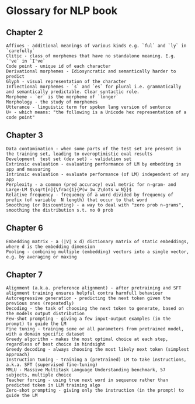 # Glossary for NLP book
## Chapter 2

    Affixes - additional meanings of various kinds e.g. `ful` and `ly` in `carefully`
    Clitic - class of morphemes that have no standalone meaning. E.g. `'ve` in `I've`
    Code point - unique id of each character
    Derivational morphemes - Idiosyncratic and semantically harder to predict
    Glyph - visual representation of the character
    Inflectional morphemes - `s` and `es` for plural i.e. grammatically and semantically predictable. Clear syntactic role.
    Morpheme - `er` is the morpheme of `longer`
    Morphology - the study of morphemes
    Utterance - linguistic term for spoken lang version of sentence
    U+ - which means: "the following is a Unicode hex representation of a code point"
## Chapter 3

    Data contamination - when some parts of the test set are present in the training set, leading to overoptimistic eval results
    Development  test set (dev set) - validation set
    Extrinsic evaluation - evaluating performance of LM by embedding in app and measuring
    Intrinsic evaluation - evaluate performance (of LM) independent of any app
    Perplexity - a common (pred accuracy) eval metric for n-gram- and Large-LM $\sqrt[n]{\frac{1}{P(w_1w_2\dots w_N}}$
    Relative frequency - frequency of a word divided by frequency of prefix (of variable  N length) that occur to that word
    Smoothing (or Discounting) - a way to deal with "zero prob n-grams", smoothing the distribution s.t. no 0 prob
## Chapter 6

    Embedding matrix - a (|V| x d) dictionary matrix of static embeddings, where d is the embedding dimension
    Pooling - combining multiple (embedding) vectors into a single vector, e.g. by averaging or maxing
## Chapter 7

    Alignment (a.k.a. preference alignment) - after pretraining and SFT alignment training ensures helpful contra harmfull behaviour
    Autoregressive generation - predicting the next token given the previous ones (repeatedly)
    Decoding - the task of choosing the next token to generate, based on the models output distribution
    Few-shot prompting - giving a few input-output examples (in the prompt) to guide the LM
    Fine tuning - training some or all parameters from pretrained model, with a domain specific dataset
    Greedy algorithm - makes the most optimal choice at each step, regardless of best choice in hindsight
    Greedy decoding - always choosing the most likely next token (simplest approach)
    Instruction tuning - training a (pretrained) LM to take instructions, a.k.a. SFT (supervised fine-tuning)
    MMLU - Massive Multitask Language Understanding benchmark, 57 subjects, multiple choice
    Teacher forcing - using true next word in sequence rather than predicted token in LLM training algo
    Zero-shot prompting - giving only the instruction (in the prompt) to guide the LM
